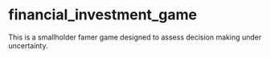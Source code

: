 # financial_investment_game
This is a smallholder famer game designed to assess decision making under uncertainty.
